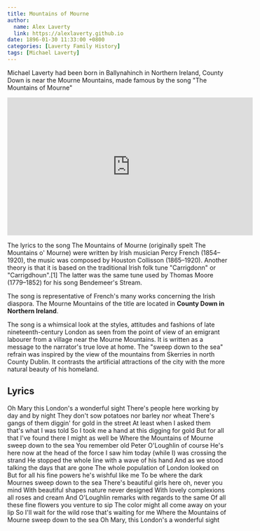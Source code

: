 ```yaml
---
title: Mountains of Mourne
author:
  name: Alex Laverty
  link: https://alexlaverty.github.io
date: 1896-01-30 11:33:00 +0800
categories: [Laverty Family History]
tags: [Michael Laverty]
---
```


Michael Laverty had been born in Ballynahinch in Northern Ireland, County Down is near the Mourne Mountains, made famous by the song "The Mountains of Mourne"

<iframe width="560" height="315" src="https://www.youtube.com/embed/I4M_0Bvk10Q?autoplay=1" title="YouTube video player" frameborder="0" allow="accelerometer; autoplay; clipboard-write; encrypted-media; gyroscope; picture-in-picture" allowfullscreen></iframe>

The lyrics to the song The Mountains of Mourne (originally spelt The Mountains o' Mourne) were written by Irish musician Percy French (1854–1920), the music was composed by Houston Collisson (1865–1920). Another theory is that it is based on the traditional Irish folk tune "Carrigdonn" or "Carrigdhoun".[1] The latter was the same tune used by Thomas Moore (1779–1852) for his song Bendemeer's Stream.

The song is representative of French's many works concerning the Irish diaspora. The Mourne Mountains of the title are located in **County Down in Northern Ireland**.

The song is a whimsical look at the styles, attitudes and fashions of late nineteenth-century London as seen from the point of view of an emigrant labourer from a village near the Mourne Mountains. It is written as a message to the narrator's true love at home. The "sweep down to the sea" refrain was inspired by the view of the mountains from Skerries in north County Dublin. It contrasts the artificial attractions of the city with the more natural beauty of his homeland.



## Lyrics

Oh Mary this London's a wonderful sight
There's people here working by day and by night
They don't sow potatoes nor barley nor wheat
There's gangs of them diggin' for gold in the street
At least when I asked them that's what I was told
So I took me a hand at this digging for gold
But for all that I've found there I might as well be
Where the Mountains of Mourne sweep down to the sea
You remember old Peter O'Loughlin of course
He's here now at the head of the force
I saw him today (while I) was crossing the strand
He stopped the whole line with a wave of his hand
And as we stood talking the days that are gone
The whole population of London looked on
But for all his fine powers he's wishful like me
To be where the dark Mournes sweep down to the sea
There's beautiful girls here oh, never you mind
With beautiful shapes nature never designed
With lovely complexions all roses and cream
And O'Loughlin remarks with regards to the same
Of all these fine flowers you venture to sip
The color might all come away on your lip
So I'll wait for the wild rose that's waiting for me
Where the Mountains of Mourne sweep down to the sea
Oh Mary, this London's a wonderful sight